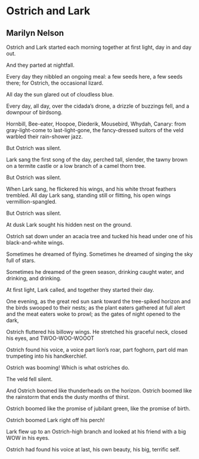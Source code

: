 # Ostrich and Lark
## Marilyn Nelson
Ostrich and Lark started each morning together
at first light,
day in and day out.

And they parted
at nightfall.

Every day they nibbled an ongoing meal:
a few seeds here,
a few seeds there;
for Ostrich, the occasional lizard.

All day the sun glared out of cloudless blue.

Every day, all day,
over the cidada’s drone,
a drizzle of buzzings fell,
and a downpour of birdsong.

Hornbill, Bee-eater, Hoopoe, Diederik,
Mousebird, Whydah, Canary:
from gray-light-come to last-light-gone,
the fancy-dressed suitors of the veld
warbled their rain-shower jazz.

But Ostrich was silent.

Lark sang the first song of the day,
perched tall, slender, the tawny brown
on a termite castle
or a low branch of a camel thorn tree.

But Ostrich was silent.

When Lark sang,
he flickered his wings,
and his white throat feathers trembled.
All day Lark sang, standing still or flitting,
his open wings vermillion-spangled.

But Ostrich was silent.

At dusk Lark sought his hidden nest on the ground.

Ostrich sat down
under an acacia tree
and tucked his head
under one of his black-and-white wings.

Sometimes he dreamed of flying.
Sometimes he dreamed of singing the sky full of stars.

Sometimes he dreamed
of the green season, drinking
caught water, and drinking, and drinking.

At first light, Lark called,
and together they started their day.

One evening,
as the great red sun
sank toward the tree-spiked horizon
and the birds swooped to their nests;
as the plant eaters gathered at full alert
and the meat eaters woke to prowl;
as the gates of night opened to the dark,

Ostrich fluttered his billowy wings.
He stretched his graceful neck,
closed his eyes, and
TWOO-WOO-WOOOT

Ostrich found his voice,
a voice part lion’s roar,
part foghorn,
part old man trumpeting into his handkerchief.

Ostrich was booming!
Which is what ostriches do.

The veld fell silent.

And Ostrich boomed like thunderheads on the horizon.
Ostrich boomed like the rainstorm that ends
the dusty months of thirst.

Ostrich boomed like the promise
of jubilant green, like the promise of birth.

Ostrich boomed Lark right off his perch!

Lark flew up to an
Ostrich-high branch
and looked at his friend
with a big WOW in his eyes.

Ostrich had found his voice at last,
his own beauty,
his big, terrific self.